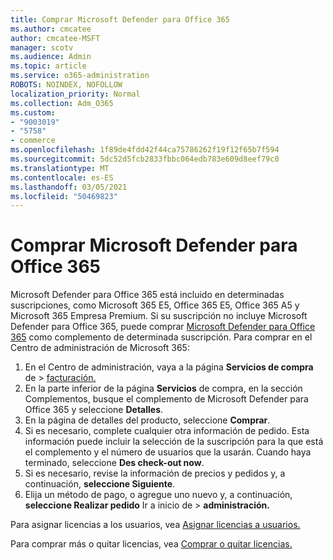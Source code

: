 ```yaml
---
title: Comprar Microsoft Defender para Office 365
ms.author: cmcatee
author: cmcatee-MSFT
manager: scotv
ms.audience: Admin
ms.topic: article
ms.service: o365-administration
ROBOTS: NOINDEX, NOFOLLOW
localization_priority: Normal
ms.collection: Adm_O365
ms.custom:
- "9003019"
- "5758"
- commerce
ms.openlocfilehash: 1f89de4fdd42f44ca75786262f19f12f65b7f594
ms.sourcegitcommit: 5dc52d5fcb2833fbbc064edb783e609d8eef79c0
ms.translationtype: MT
ms.contentlocale: es-ES
ms.lasthandoff: 03/05/2021
ms.locfileid: "50469823"
---
```

# <a name="purchase-microsoft-defender-for-office-365"></a>Comprar Microsoft Defender para Office 365

Microsoft Defender para Office 365 está incluido en determinadas suscripciones, como Microsoft 365 E5, Office 365 E5, Office 365 A5 y Microsoft 365 Empresa Premium. Si su suscripción no incluye Microsoft Defender para Office 365, puede comprar [Microsoft Defender para Office 365](https:/www.microsoft.com/microsoft-365/exchange/advance-threat-protection?market=um#office-ProductsCompare-785zwzq) como complemento de determinada suscripción. Para comprar en el Centro de administración de Microsoft 365:

1. En el Centro de administración, vaya a la página **Servicios de compra** de  >  [facturación.](https://go.microsoft.com/fwlink/p/?linkid=868433)
2. En la parte inferior de la  página **Servicios** de compra, en la sección Complementos, busque el complemento de Microsoft Defender para Office 365 y seleccione **Detalles**.
3. En la página de detalles del producto, seleccione **Comprar**.
4. Si es necesario, complete cualquier otra información de pedido. Esta información puede incluir la selección de la suscripción para la que está el complemento y el número de usuarios que la usarán. Cuando haya terminado, seleccione **Des check-out now**.
5. Si es necesario, revise la información de precios y pedidos y, a continuación, **seleccione Siguiente**.
6. Elija un método de pago, o agregue uno nuevo y, a continuación, **seleccione Realizar pedido** Ir a inicio de  >  **administración.**

Para asignar licencias a los usuarios, vea [Asignar licencias a usuarios.](https://docs.microsoft.com/microsoft-365/admin/manage/assign-licenses-to-users?view=o365-worldwide)

Para comprar más o quitar licencias, vea [Comprar o quitar licencias.](https://docs.microsoft.com/microsoft-365/commerce/licenses/buy-licenses#buy-or-remove-licenses-for-your-business-subscription)